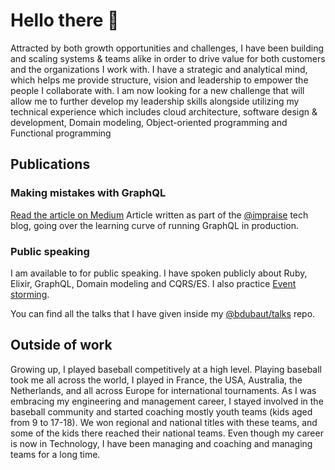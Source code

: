 # Hello there 👋

Attracted by both growth opportunities and challenges, I have been building and scaling systems & teams alike in order to drive value for both customers and the organizations I work with. I have a strategic and analytical mind, which helps me provide structure, vision and leadership to empower the people I collaborate with. I am now looking for a new challenge that will allow me to further develop my leadership skills alongside utilizing my technical experience which includes cloud architecture, software design & development, Domain modeling, Object-oriented programming and Functional programming

## Publications
### Making mistakes with GraphQL
[Read the article on Medium](https://medium.com/impraise-design-engineering/making-mistakes-with-graphql-874b8ca62b9d)
Article written as part of the [@impraise](https://github.com/impraise) tech blog, going over the learning curve of running GraphQL in production.

### Public speaking
I am available to for public speaking. I have spoken publicly about Ruby, Elixir, GraphQL, Domain modeling and CQRS/ES. I also practice [Event storming](https://eventstorming.com).

You can find all the talks that I have given inside my [@bdubaut/talks](https://github.com/bdubaut/talks) repo.

## Outside of work
Growing up, I played baseball competitively at a high level. Playing baseball took me all across the world, I played in France, the USA, Australia, the Netherlands, and all across Europe for international tournaments. As I was embracing my engineering and management career, I stayed involved in the baseball community and started coaching mostly youth teams (kids aged from 9 to 17-18). We won regional and national titles with these teams, and some of the kids there reached their national teams. Even though my career is now in Technology, I have been managing and coaching and managing teams for a long time. 

